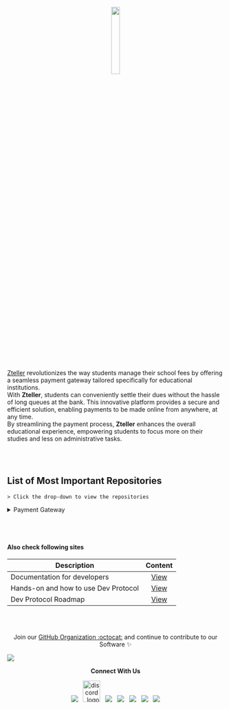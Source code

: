 <!-- markdownlint-disable-next-line -->
<p align="center"><a href="https://zteller.com/"><img src="https://github.com/Zteller-Dev/.github/assets/170336846/7a6a21fa-0e13-4ecc-8770-7fa38b989b51" width="20%"></a></p>

<!--<p align="center">
<a href="https://twitter.com/ztellerhq"><img src = "https://img.shields.io/twitter/follow/poweredbyZteller?style=social" width="17%" target="blank"></a>
<a href="https://devprotocol.xyz/"><img src="https://custom-icon-badges.herokuapp.com/badge/Dev_Protocol_Website-black.svg?style=flat&logo=devprtcl" width="19%" target="blank"></a>
<a href="https://medium.com/devprtcl"><img src="https://img.shields.io/badge/Medium-12100E?style=flat&logo=medium&logoColor=white" width="9.2%" target="blank"></a>
<a href="https://stakes.social/"><img src="https://custom-icon-badges.herokuapp.com/badge/Stakes.social-black.svg?style=flat&logo=stakes.social" width="14%" target="blank"></a>
<a href="https://discord.gg/VwJp4KM" alt="community-discord-server"><img src="https://img.shields.io/discord/547215761341546497?logo=discord&?style=flat&colorB=5865F2" target="blank" width="14%" /></a>
</p>-->
<br>
<br>
<p><a href="https://zteller.com/" target="blank">Zteller</a> revolutionizes the way students manage their school fees by offering a seamless payment gateway tailored specifically for educational institutions. <br>With <strong>Zteller</strong>, students can conveniently settle their dues without the hassle of long queues at the bank. This innovative platform provides a secure and efficient solution, enabling payments to be made online from anywhere, at any time. <br>By streamlining the payment process, <strong>Zteller</strong> enhances the overall educational experience, empowering students to focus more on their studies and less on administrative tasks.</p>
<br>
<br>

## List of Most Important Repositories

`> Click the drop-down to view the repositories`

<details><summary>Payment Gateway</summary>

<table border="0" style="display:contents">
 <tr>
   <!-- Front End -->
   <td width=500px><h2 align="center"><a href="https://github.com/zteller-dev/#####">Front End</a></h2><p align="center"><a href="https://github.com/dev-protocol/protocol/issues"><img src="https://img.shields.io/github/issues/dev-protocol/protocol"></a>&nbsp;<a href="https://github.com/dev-protocol/protocol/pulls"><img src="https://img.shields.io/github/issues-pr/dev-protocol/protocol"></a></p><p align="center">⛓ Smart contracts used by Ethereum mainnet and Ropsten testnet. This repository is the place to develop smart contracts for Dev Protocol.</p></td>
   <!-- Student Form -->
   <td width=500px><h2 align="center"><a href="https://github.com/dev-protocol/protocol-v2">Student Form</a></h2><p align="center"><a href="https://github.com/dev-protocol/protocol-v2/issues"><img src="https://img.shields.io/github/issues/dev-protocol/protocol-v2"></a>&nbsp;<a href="https://github.com/dev-protocol/protocol-v2/pulls"><img src="https://img.shields.io/github/issues-pr/dev-protocol/protocol-v2"></a></p><p align="center">🗞️ Smart contracts for Optimistic Rollups.</p></td>
 </tr>
  <tr></tr>
      <tr>
  <!-- Back End -->
   <td width=500px><h2 align="center"><a href="https://github.com/dev-protocol/s-tokens">Back End</a></h2><p align="center"><a href="https://github.com/dev-protocol/s-tokens/issues"><img src="https://img.shields.io/github/issues/dev-protocol/s-tokens"></a>&nbsp;<a href="https://github.com/dev-protocol/s-tokens/pulls"><img src="https://img.shields.io/github/issues-pr/dev-protocol/s-tokens"></a></p><p align="center">💞 NFTs mirroring DEV staking.</p></td>
</table>
</details>

<br>
<br>
<br>

#### Also check following sites

| Description                          |                    Content                    |
| ------------------------------------ | :-------------------------------------------: |
| Documentation for developers         |     [View](https://docs.devprotocol.xyz)      |
| Hands-on and how to use Dev Protocol |    [View](https://initto.devprotocol.xyz)     |
| Dev Protocol Roadmap                 | [View](https://trello.com/b/oFu5uWJF/roadmap) |

<br>
<br>

<p align="center">Join our <a href="mailto:apply@zteller.com">GitHub Organization :octocat:</a> and continue to contribute to our Software ✨</p>
<img src="https://user-images.githubusercontent.com/73097560/115834477-dbab4500-a447-11eb-908a-139a6edaec5c.gif">

<p align="center"><strong>Connect With Us</strong></p>
<p align="center"> 
<a href="https://t.me/ztellerhq"><img src="https://img.icons8.com/color/48/000000/telegram-app--v1.png"/></a>
&nbsp;
<a href="https://discord.gg/ztellerhq"><img alt="discord_logo" 
src="https://discord.com/assets/3437c10597c1526c3dbd98c737c2bcae.svg" width="40" height="50"/></a>
&nbsp;
<a href="https://twitter.com/ztellerhq"><img src="https://img.icons8.com/color/48/000000/twitter--v1.png"/></a>
&nbsp;
<a href="https://github.com/Zteller-Dev"><img src="https://img.icons8.com/fluency/48/000000/github.png"/></a>
&nbsp;
<a href="https://www.linkedin.com/company/ztellerhq"><img src="https://img.icons8.com/fluency/48/000000/linkedin.png"/></a>
&nbsp;
<a href="https://www.youtube.com/@ztellerhq"><img src="https://img.icons8.com/color/48/000000/youtube-play.png"/></a>
&nbsp;
<a href="https://www.facebook.com/ztellerhq/"><img src="https://img.icons8.com/color/48/000000/facebook-new.png"/></a>
</p>
